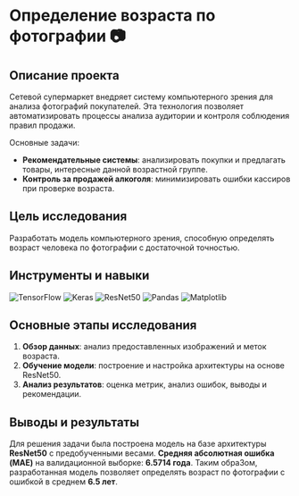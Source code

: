 # Определение возраста по фотографии 📷

## Описание проекта
Сетевой супермаркет внедряет систему компьютерного зрения для анализа фотографий покупателей. Эта технология позволяет автоматизировать процессы анализа аудитории и контроля соблюдения правил продажи.  

Основные задачи:
- **Рекомендательные системы**: анализировать покупки и предлагать товары, интересные данной возрастной группе.
- **Контроль за продажей алкоголя**: минимизировать ошибки кассиров при проверке возраста.

## Цель исследования
Разработать модель компьютерного зрения, способную определять возраст человека по фотографии с достаточной точностью.

## Инструменты и навыки
![TensorFlow](https://img.shields.io/badge/-TensorFlow-FF6F00?style=for-the-badge&logo=tensorflow&logoColor=white) ![Keras](https://img.shields.io/badge/-Keras-D00000?style=for-the-badge&logo=keras&logoColor=white) ![ResNet50](https://img.shields.io/badge/-ResNet50-0078D4?style=for-the-badge&logo=tensorflow&logoColor=white) ![Pandas](https://img.shields.io/badge/-Pandas-150458?style=for-the-badge&logo=pandas&logoColor=white) ![Matplotlib](https://img.shields.io/badge/-Matplotlib-ffffff?style=for-the-badge&logo=matplotlib&logoColor=black)

## Основные этапы исследования
1. **Обзор данных**: анализ предоставленных изображений и меток возраста.  
2. **Обучение модели**: построение и настройка архитектуры на основе ResNet50.  
3. **Анализ результатов**: оценка метрик, анализ ошибок, выводы и рекомендации.

## Выводы и результаты
Для решения задачи была построена модель на базе архитектуры **ResNet50** с предобученными весами. **Средняя абсолютная ошибка (MAE)** на валидационной выборке: **6.5714 года**. Таким обраЗом, разработанная модель позволяет определять возраст по фотографии с ошибкой в среднем **6.5 лет**.  
